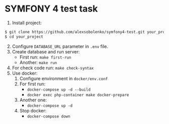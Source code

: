 # SYMFONY 4 test task

1. Install project:
```sh
$ git clone https://github.com/alexsobolenko/symfony4-test.git your_project
$ cd your_project
```
2. Configure `DATABASE_URL` parameter in `.env` file.
3. Create database and run server:
    * First run: `make first-run`
    * Another: `make run`
4. For check code run: `make check-syntax`
5. Use docker:
    1. Configure environment in `docker/env.conf`
    2. For first run:
        * `docker-compose up -d --build`
        * `docker exec php-container make docker-prepare`
    3. Another one:
        * `docker-compose up -d`
    4. Stop docker:
        * `docker-compose down`
